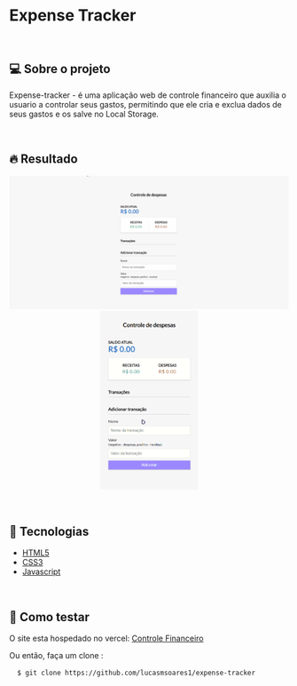 # Expense Tracker

<br />

## 💻 Sobre o projeto

Expense-tracker - é uma aplicação web de controle financeiro que auxilia o usuario a controlar seus gastos, permitindo que ele cria e exclua dados de seus gastos e os salve no Local Storage.

<br />

## 🔥 Resultado

<p align="center">
  <img src="./github/expensetrakerdesktop.gif" width="600px">

  <img src="./github/expensetrakermobile.gif" width="177px">
</p>

<br/>

## :rocket: Tecnologias
- [HTML5](https://developer.mozilla.org/en-US/docs/Glossary/HTML5)
- [CSS3](https://developer.mozilla.org/pt-BR/docs/Web/CSS)
- [Javascript](https://developer.mozilla.org/pt-BR/docs/Web/JavaScript)

<br />

## 🤔 Como testar

O site esta hospedado no vercel: [Controle Financeiro](https://expansetrackerlms.vercel.app)

Ou então, faça um clone :

```sh
  $ git clone https://github.com/lucasmsoares1/expense-tracker
```

